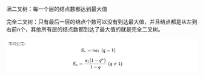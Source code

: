 满二叉树：每一个层的结点数都达到最大值

完全二叉树：只有最后一层的结点个数可以没有到达最大值，并且结点都是从左到右前n个，其他所有层的结点数都到达了最大值的就是完全二叉树。

![image-20240802143742811](img/image-20240802143742811.png)